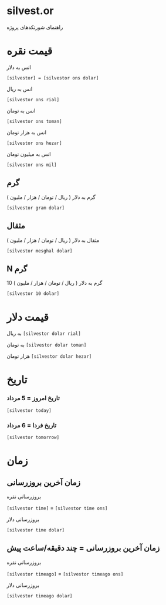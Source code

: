 # silvest.or

راهنمای شورتکدهای پروژه


# قیمت نقره

انس به دلار

`[silvestor] = [silvestor ons dolar]`

انس به ریال

`[silvestor ons rial]`

انس به تومان

`[silvestor ons toman]`

انس به هزار تومان

`[silvestor ons hezar]`

انس به میلیون تومان

`[silvestor ons mil]`


## گرم

گرم به دلار ( ریال / تومان / هزار / ملیون )

`[silvestor gram dolar]`



## مثقال

مثقال به دلار ( ریال / تومان / هزار / ملیون )

`[silvestor mesghal dolar]`


## N گرم

10 گرم به دلار ( ریال / تومان / هزار / ملیون )

`[silvestor 10 dolar]`




# قیمت دلار

به ریال
`[silvestor dolar rial]`

به تومان
`[silvestor dolar toman]`

هزار تومان
`[silvestor dolar hezar]`


# تاریخ

### تاریخ امروز = 5 مرداد
`[silvestor today]`

### تاریخ فردا = 6 مرداد
`[silvestor tomorrow]`



# زمان


## زمان آخرین بروزرسانی

بروزرسانی نقره

`[silvestor time]` = `[silvestor time ons]`

بروزرسانی دلار

`[silvestor time dolar]`

## زمان آخرین بروزرسانی = چند دقیقه/ساعت پیش

بروزرسانی نقره

`[silvestor timeago]` = `[silvestor timeago ons]`

بروزرسانی دلار

`[silvestor timeago dolar]`






